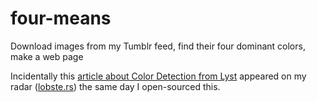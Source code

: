 four-means
==========

Download images from my Tumblr feed, find their four dominant colors, make a web page

Incidentally this [article about Color Detection from Lyst](http://developers.lyst.com/data/images/2014/02/22/color-detection/) appeared on my radar ([lobste.rs](https://lobste.rs)) the same day I open-sourced this.
